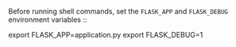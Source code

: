 Before running shell commands, set the ``FLASK_APP`` and ``FLASK_DEBUG``
environment variables ::

export FLASK_APP=application.py
export FLASK_DEBUG=1